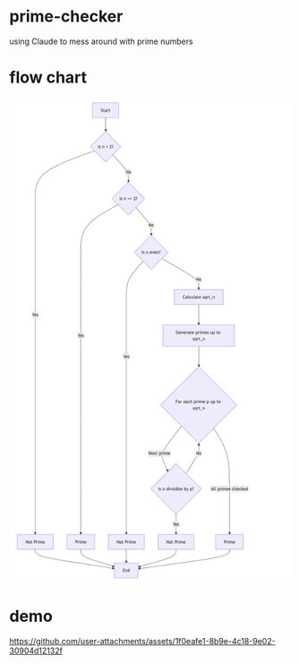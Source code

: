 # prime-checker
using Claude to mess around with prime numbers

# flow chart
![alt text](https://github.com/fhenrywells/prime-checker/blob/main/mermaid%20diagram.png)

# demo
https://github.com/user-attachments/assets/1f0eafe1-8b9e-4c18-9e02-30904d12132f


